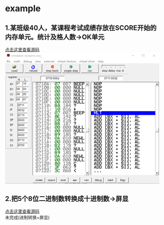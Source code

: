 # example
## 1.某班级40人，某课程考试成绩存放在SCORE开始的内存单元。统计及格人数->OK单元
[点击这里查看源码](https://github.com/fengjijiao/assembly-code/blob/master/example/1.asm)  
![截图](https://github.com/fengjijiao/assembly-code/raw/master/example/1.png "截图")  
## 2.把5个8位二进制数转换成十进制数->屏显
[点击这里查看源码](https://github.com/fengjijiao/assembly-code/blob/master/example/2.asm)  
未完成(进制转换+屏显)  
